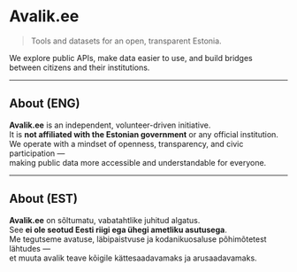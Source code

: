 # Avalik.ee

> Tools and datasets for an open, transparent Estonia.

We explore public APIs, make data easier to use, and build bridges  
between citizens and their institutions.

---

## About (ENG)

**Avalik.ee** is an independent, volunteer-driven initiative.  
It is **not affiliated with the Estonian government** or any official institution.  
We operate with a mindset of openness, transparency, and civic participation —  
making public data more accessible and understandable for everyone.

---

## About (EST)

**Avalik.ee** on sõltumatu, vabatahtlike juhitud algatus.  
See **ei ole seotud Eesti riigi ega ühegi ametliku asutusega**.  
Me tegutseme avatuse, läbipaistvuse ja kodanikuosaluse põhimõtetest lähtudes —  
et muuta avalik teave kõigile kättesaadavamaks ja arusaadavamaks.
